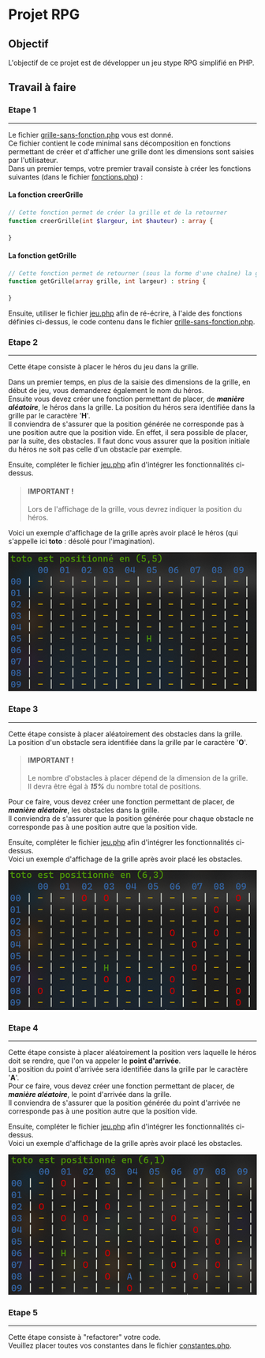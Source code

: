 # Projet RPG

## Objectif

L'objectif de ce projet est de développer un jeu stype RPG simplifié en PHP.

## Travail à faire

### Etape 1

---

Le fichier [grille-sans-fonction.php](grille-sans-fonction.php) vous est donné.   
Ce fichier contient le code minimal sans décomposition en fonctions permettant de créer et d'afficher une grille dont les dimensions sont saisies par l'utilisateur.   
Dans un premier temps, votre premier travail consiste à créer les fonctions suivantes (dans le fichier [fonctions.php](fonctions.php)) :     

#### La fonction creerGrille
```php
// Cette fonction permet de créer la grille et de la retourner 
function creerGrille(int $largeur, int $hauteur) : array {

}
```

#### La fonction getGrille
```php
// Cette fonction permet de retourner (sous la forme d'une chaîne) la grille 
function getGrille(array grille, int largeur) : string {

}
```

Ensuite, utiliser le fichier [jeu.php](jeu.php) afin de ré-écrire, à l'aide des fonctions définies ci-dessus, le code contenu dans le fichier [grille-sans-fonction.php](grille-sans-fonction.php).

### Etape 2

---

Cette étape consiste à placer le héros du jeu dans la grille.    

Dans un premier temps, en plus de la saisie des dimensions de la grille, en début de jeu, vous demanderez également le nom du héros.    
Ensuite vous devez créer une fonction permettant de placer, de ***manière aléatoire***, le héros dans la grille. La position du héros sera identifiée dans la grille par le caractère '**H**'.   
Il conviendra de s'assurer que la position générée ne corresponde pas à une position autre que la position vide. En effet, il sera possible de placer, par la suite, des obstacles. Il faut donc vous assurer que la position initiale du héros ne soit pas celle d'un obstacle par exemple.

Ensuite, compléter le fichier [jeu.php](jeu.php) afin d'intégrer les fonctionnalités ci-dessus.   
> #### IMPORTANT !
> Lors de l'affichage de la grille, vous devrez indiquer la position du héros.
 
Voici un exemple d'affichage de la grille après avoir placé le héros (qui s'appelle ici **toto** : désolé pour l'imagination).   

![screen-1](./documentation/screen-1.png)    

### Etape 3

---

Cette étape consiste à placer aléatoirement des obstacles dans la grille.   
La position d'un obstacle sera identifiée dans la grille par le caractère '**O**'.   
> #### IMPORTANT !
> Le nombre d'obstacles à placer dépend de la dimension de la grille.   
> Il devra être égal à ***15%*** du nombre total de positions.   
 

 Pour ce faire, vous devez créer une fonction permettant de placer, de ***manière aléatoire***, les obstacles dans la grille.   
 Il conviendra de s'assurer que la position générée pour chaque obstacle ne corresponde pas à une position autre que la position vide.   

Ensuite, compléter le fichier [jeu.php](jeu.php) afin d'intégrer les fonctionnalités ci-dessus.   
Voici un exemple d'affichage de la grille après avoir placé les obstacles.    

![screen-2](./documentation/screen-2.png)

### Etape 4

---

Cette étape consiste à placer aléatoirement la position vers laquelle le héros doit se rendre, que l'on va appeler le **point d'arrivée**.    
La position du point d'arrivée sera identifiée dans la grille par le caractère '**A**'.   
Pour ce faire, vous devez créer une fonction permettant de placer, de ***manière aléatoire***, le point d'arrivée dans la grille.   
Il conviendra de s'assurer que la position générée du point d'arrivée ne corresponde pas à une position autre que la position vide. 

Ensuite, compléter le fichier [jeu.php](jeu.php) afin d'intégrer les fonctionnalités ci-dessus.   
Voici un exemple d'affichage de la grille après avoir placé les obstacles.

![screen-3](./documentation/screen-3.png)

### Etape 5

---

Cette étape consiste à "refactorer" votre code.   
Veuillez placer toutes vos constantes dans le fichier [constantes.php](constantes.php).   











